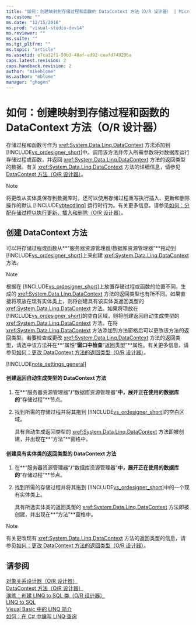 ```yaml
---
title: "如何：创建映射到存储过程和函数的 DataContext 方法（O/R 设计器） | Microsoft Docs"
ms.custom: ""
ms.date: "12/15/2016"
ms.prod: "visual-studio-dev14"
ms.reviewer: ""
ms.suite: ""
ms.tgt_pltfrm: ""
ms.topic: "article"
ms.assetid: e7ca32f1-50b3-48af-ad92-ceafd749296a
caps.latest.revision: 2
caps.handback.revision: 2
author: "mikeblome"
ms.author: "mblome"
manager: "ghogen"
---
```

# 如何：创建映射到存储过程和函数的 DataContext 方法（O/R 设计器）
存储过程和函数可作为 <xref:System.Data.Linq.DataContext> 方法添加到 [!INCLUDE[vs_ordesigner_short](../data-tools/includes/vs_ordesigner_short_md.md)]中。调用该方法并传入所需参数将对数据库运行存储过程或函数，并返回 <xref:System.Data.Linq.DataContext> 方法的返回类型的数据。有关 <xref:System.Data.Linq.DataContext> 方法的详细信息，请参见 [DataContext 方法（O\/R 设计器）](../data-tools/datacontext-methods-o-r-designer.md)。  
  
> [!NOTE]
>  将更改从实体类保存到数据库时，还可以使用存储过程重写执行插入、更新和删除操作的默认 [!INCLUDE[vbtecdlinq](../data-tools/includes/vbtecdlinq_md.md)] 运行时行为。有关更多信息，请参见[如何：分配存储过程以执行更新、插入和删除（O\/R 设计器）](../data-tools/how-to-assign-stored-procedures-to-perform-updates-inserts-and-deletes-o-r-designer.md)。  
  
## 创建 DataContext 方法  
 可以将存储过程或函数从**“服务器资源管理器\/数据库资源管理器”**拖动到 [!INCLUDE[vs_ordesigner_short](../data-tools/includes/vs_ordesigner_short_md.md)]上来创建 <xref:System.Data.Linq.DataContext> 方法。  
  
> [!NOTE]
>  根据在 [!INCLUDE[vs_ordesigner_short](../data-tools/includes/vs_ordesigner_short_md.md)]上放置存储过程或函数的位置不同，生成的 <xref:System.Data.Linq.DataContext> 方法的返回类型也有所不同。如果直接将项放在现有实体类上，则将创建具有该实体类返回类型的 <xref:System.Data.Linq.DataContext> 方法。如果将项放在 [!INCLUDE[vs_ordesigner_short](../data-tools/includes/vs_ordesigner_short_md.md)]的空白区域，则将创建返回自动生成类型的 <xref:System.Data.Linq.DataContext> 方法。在将 <xref:System.Data.Linq.DataContext> 方法添加到方法窗格后可以更改该方法的返回类型。若要检查或更改 <xref:System.Data.Linq.DataContext> 方法的返回类型，请选中该方法并在**“属性”**窗口中检查**“返回类型”**属性。有关更多信息，请参见[如何：更改 DataContext 方法的返回类型（O\/R 设计器）](../data-tools/how-to-change-the-return-type-of-a-datacontext-method-o-r-designer.md)。  
  
 [!INCLUDE[note_settings_general](../data-tools/includes/note_settings_general_md.md)]  
  
#### 创建返回自动生成类型的 DataContext 方法  
  
1.  在**“服务器资源管理器”**\/**“数据库资源管理器”**中，展开正在使用的数据库的**“存储过程”**节点。  
  
2.  找到所需的存储过程并将其拖到 [!INCLUDE[vs_ordesigner_short](../data-tools/includes/vs_ordesigner_short_md.md)]的空白区域。  
  
     具有自动生成返回类型的 <xref:System.Data.Linq.DataContext> 方法即被创建，并出现在**“方法”**窗格中。  
  
#### 创建具有实体类的返回类型的 DataContext 方法  
  
1.  在**“服务器资源管理器”**\/**“数据库资源管理器”**中，展开正在使用的数据库的**“存储过程”**节点。  
  
2.  找到所需的存储过程并将其拖到 [!INCLUDE[vs_ordesigner_short](../data-tools/includes/vs_ordesigner_short_md.md)]中的一个现有实体类上。  
  
     具有所选实体类的返回类型的 <xref:System.Data.Linq.DataContext> 方法即被创建，并出现在**“方法”**窗格中。  
  
> [!NOTE]
>  有关更改现有 <xref:System.Data.Linq.DataContext> 方法的返回类型的信息，请参见[如何：更改 DataContext 方法的返回类型（O\/R 设计器）](../data-tools/how-to-change-the-return-type-of-a-datacontext-method-o-r-designer.md)。  
  
## 请参阅  
 [对象关系设计器（O\/R 设计器）](../data-tools/linq-to-sql-tools-in-visual-studio2.md)   
 [DataContext 方法（O\/R 设计器）](../data-tools/datacontext-methods-o-r-designer.md)   
 [演练：创建 LINQ to SQL 类（O\/R 设计器）](../Topic/Walkthrough:%20Creating%20LINQ%20to%20SQL%20Classes%20\(O-R%20Designer\).md)   
 [LINQ to SQL](../Topic/LINQ%20to%20SQL.md)   
 [Visual Basic 中的 LINQ 简介](/dotnet/visual-basic/programming-guide/language-features/linq/introduction-to-linq)   
 [如何：在 C\# 中编写 LINQ 查询](../Topic/How%20to:%20Write%20LINQ%20Queries%20in%20C%23.md)